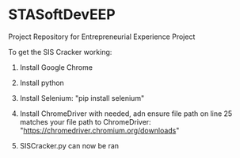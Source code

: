 # STASoftDevEEP
Project Repository for Entrepreneurial Experience Project

To get the SIS Cracker working:

1. Install Google Chrome

2. Install python

3. Install Selenium: "pip install selenium"

4. Install ChromeDriver with needed, adn ensure file path on line 25 matches your file path to ChromeDriver: "https://chromedriver.chromium.org/downloads"

5. SISCracker.py can now be ran